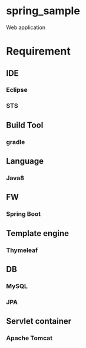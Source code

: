 # spring_sample
Web application

# Requirement
## IDE
### Eclipse
### STS

## Build Tool
### gradle

## Language
### Java8

## FW
### Spring Boot

## Template engine
### Thymeleaf

## DB
### MySQL
### JPA

## Servlet container
### Apache Tomcat

